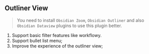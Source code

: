 ## Outliner View

> You need to install `Obsidian Zoom`, `Obsidian Outliner` and also `Obsidian Dataview` plugins to use this plugin better.

1. Support basic filter features like workflowy.
2. Support bullet list menu;
3. Improve the experience of the outliner view;

